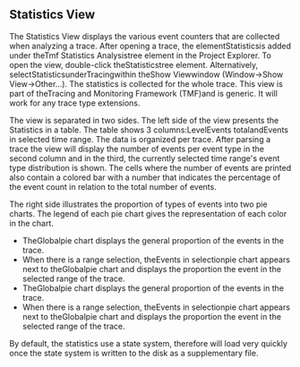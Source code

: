 ## Statistics View

The Statistics View displays the various event counters that are collected when analyzing a trace. After opening a trace, the elementStatisticsis added under theTmf Statistics Analysistree element in the Project Explorer. To open the view, double-click theStatisticstree element. Alternatively, selectStatisticsunderTracingwithin theShow Viewwindow (Window->Show View->Other...). The statistics is collected for the whole trace. This view is part of theTracing and Monitoring Framework (TMF)and is generic. It will work for any trace type extensions.

The view is separated in two sides. The left side of the view presents the Statistics in a table. The table shows 3 columns:LevelEvents totalandEvents in selected time range. The data is organized per trace. After parsing a trace the view will display the number of events per event type in the second column and in the third, the currently selected time range's event type distribution is shown. The cells where the number of events are printed also contain a colored bar with a number that indicates the percentage of the event count in relation to the total number of events.



The right side illustrates the proportion of types of events into two pie charts. The legend of each pie chart gives the representation of each color in the chart.
- TheGlobalpie chart displays the general proportion of the events in the trace.
- When there is a range selection, theEvents in selectionpie chart appears next to theGlobalpie chart and displays the proportion the event in the selected range of the trace.
- TheGlobalpie chart displays the general proportion of the events in the trace.
- When there is a range selection, theEvents in selectionpie chart appears next to theGlobalpie chart and displays the proportion the event in the selected range of the trace.



By default, the statistics use a state system, therefore will load very quickly once the state system is written to the disk as a supplementary file.